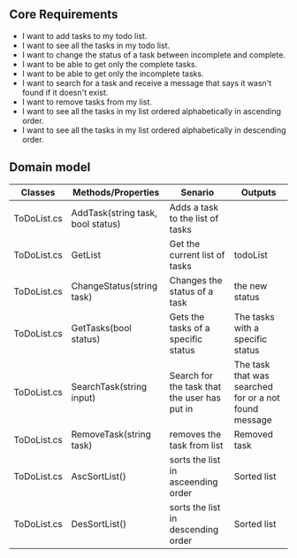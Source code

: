 ## Core Requirements

- I want to add tasks to my todo list.
- I want to see all the tasks in my todo list.
- I want to change the status of a task between incomplete and complete.
- I want to be able to get only the complete tasks.
- I want to be able to get only the incomplete tasks.
- I want to search for a task and receive a message that says it wasn't found if it doesn't exist.
- I want to remove tasks from my list.
- I want to see all the tasks in my list ordered alphabetically in ascending order.
- I want to see all the tasks in my list ordered alphabetically in descending order.

## Domain model

| Classes     | Methods/Properties                  | Senario                                      | Outputs                                               |
|-------------|-------------------------------------|----------------------------------------------|-------------------------------------------------------|
| ToDoList.cs | AddTask(string task, bool status) | Adds a task to the list of tasks             |                                                       |
| ToDoList.cs | GetList                         | Get the current list of tasks                | todoList                                              |
| ToDoList.cs | ChangeStatus(string task)           | Changes the status of a task                 | the new status                                        |
| ToDoList.cs | GetTasks(bool status)              | Gets the tasks of a specific status          | The tasks with a specific status                      |
| ToDoList.cs | SearchTask(string input)            | Search for the task that the user has put in | The task that was searched for or a not found message |
| ToDoList.cs | RemoveTask(string task)             | removes the task from list                   | Removed task                                          |
| ToDoList.cs | AscSortList()                       | sorts the list in asceending order           | Sorted list                                           |
| ToDoList.cs | DesSortList()                       | sorts the list in descending order           | Sorted list                                           |